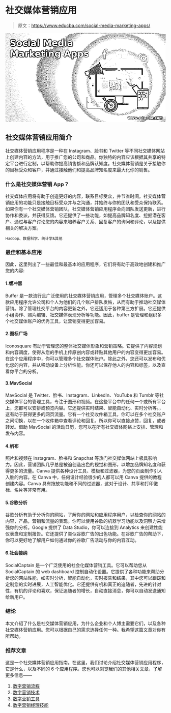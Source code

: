 # 社交媒体营销应用

> 原文：<https://www.educba.com/social-media-marketing-apps/>

![Social Media Marketing Apps](img/7f1acf7f889f0c2e83fae1e4618879bd.png)



## 社交媒体营销应用简介

社交媒体营销应用程序是一种在 Instagram、脸书和 Twitter 等不同社交媒体网站上创建内容的方法，用于推广您的公司和商品。你独特的内容应该根据其共享的特定平台进行定制，以帮助你提高销售额和品牌认知度。社交媒体营销是关于接触你的目标受众和客户，并通过接触他们和提高品牌知名度来最大化你的销售。

### 什么是社交媒体营销 App？

社交媒体应用将有助于创造更好的内容，联系目标受众，并节省时间。社交媒体营销应用的功能只是接触目标受众并与之沟通，并始终与你的团队和受众保持联系。如果你有一个社交媒体营销团队，社交媒体营销应用程序会向团队发送更新，进行协作和委派，并获得反馈。它还提供了一些功能，如提高品牌知名度、挖掘潜在客户、通过与客户讨论您的内容来培养客户关系、回复客户的询问和评论，以及提供相关的解决方案。

<small>Hadoop、数据科学、统计学&其他</small>

### 最佳和基本应用

因此，这里列出了一些最佳和最基本的应用程序，它们将有助于高效地创建和推广您的内容:

#### 1.缓冲器

Buffer 是一款流行且广泛使用的社交媒体营销应用，管理多个社交媒体账户。这款应用程序允许公司和个人为他们的几个账户排队发帖，从而有助于推动社交媒体营销。除了管理社交平台的内容更新之外，它还适用于各种第三方扩展。它还提供小组协作、照片编辑、社交媒体表现分析等功能。因此，buffer 是管理和组织多个社交媒体账户的优秀工具，让营销变得更加容易。

#### 2.图标广场

Iconosquare 有助于管理您的整体社交媒体形象和营销策略。它提供了内容规划和内容调度，使得从您的手机上传原创内容或转贴其他用户的内容变得更加容易。在这个应用程序中，你可以管理多个社交媒体账户。除此之外，您还可以发布和优化您的内容，并从移动设备上分析性能。你还可以保存他人的内容和标签，以及查看你平台的分析。

#### 3.MavSocial

MavSocial 是 Twitter、脸书、Instagram、LinkedIn、YouTube 和 Tumblr 等社交媒体平台的管理工具，专注于图形和视频。在这些平台中的任何一个或所有平台上，您都可以安排或预览内容。它还提供实时结果、智能自动化、实时分析等。，这有助于获得更多的网页流量。它有一个社交收件箱工具，你可以在多个社交账户之间切换，以在一个收件箱中查看评论和回复。所以你可以直接点赞，回复，或者转发。借助 MavSocial 的活动日历，您可以在所有社交媒体网络上安排、管理和发布内容。

#### 4.帆布

照片和视频在 Instagram、脸书和 Snapchat 等热门社交媒体网站上极具影响力。因此，营销团队几乎总是被迫创造出色的视觉和图形，以增加品牌知名度和获得更多的流量。Canva 提供各种设计工具、模板和过滤器，为您的页面制作引人入胜的内容。在 Canva 中，任何设计经验很少的人都可以用 Canva 提供的教程创建内容。Canva 具有拖放功能和不同的过滤器，这对于设计、共享和打印徽标、名片等非常有用。

#### 5.谷歌分析

谷歌分析有助于分析你的网站，了解你的网站和应用程序用户，以检查你的网站的内容，产品，营销和流量的表现。你可以使用谷歌的机器学习功能以及洞察力来增强你的分析。Google 提供了 Data Studio，你可以连接到 Analytics 来创建性能仪表盘和定制报告。它还提供了类似谷歌广告的出色功能。在谷歌广告的帮助下，你可以更好地了解用户如何通过你的谷歌广告活动与你的内容互动。

#### 6.社会接纳

SocialCaptain 是一个广泛使用的社会化媒体营销工具。它可以帮助您从 SocialCaptain 的 web dashboard 控制自动化设置。它提供了各种功能来帮助分析您的网站性能，如实时分析，智能自动化，实时报告和结果，其中您可以跟踪和定制您的实时进展，人工智能优化。它还提供有机和真正的追随者，先进的针对性，有机的评论和喜欢，保证追随者的增长，自动直接消息，你可以自动发送通知给新用户。

### 结论

本文介绍了什么是社交媒体营销应用，为什么企业和个人博主需要它们，以及各种社交媒体营销应用。您可以根据自己的需求选择任何一种。我希望这篇文章对你有所帮助。

### 推荐文章

这是一个社交媒体营销应用指南。在这里，我们讨论介绍社交媒体营销应用程序，它是什么，以及不同的 6 个应用程序。您也可以浏览我们的其他相关文章，了解更多信息——

1.  [数字营销流程](https://www.educba.com/digital-marketing-process/)
2.  [数字营销技术](https://www.educba.com/digital-marketing-techniques/)
3.  [数字营销工具](https://www.educba.com/digital-marketing-tools/)
4.  [数字营销经理技能](https://www.educba.com/digital-marketing-manager-skills/)





